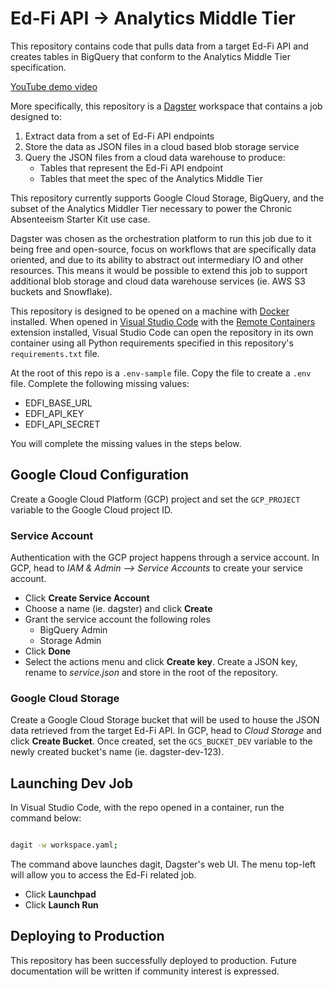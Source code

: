 # Ed-Fi API -> Analytics Middle Tier
This repository contains code that pulls data from a target Ed-Fi API and creates tables in BigQuery that conform to the Analytics Middle Tier specification.

[YouTube demo video](https://youtu.be/A1a7C9pDVL4)

More specifically, this repository is a [Dagster](https://dagster.io/) workspace that contains a job designed to:

1. Extract data from a set of Ed-Fi API endpoints
2. Store the data as JSON files in a cloud based blob storage service
3. Query the JSON files from a cloud data warehouse to produce:
    * Tables that represent the Ed-Fi API endpoint
    * Tables that meet the spec of the Analytics Middle Tier

This repository currently supports Google Cloud Storage, BigQuery, and the subset of the Analytics Middler Tier necessary to power the Chronic Absenteeism Starter Kit use case.

Dagster was chosen as the orchestration platform to run this job due to it being free and open-source, focus on workflows that are specifically data oriented, and due to its ability to abstract out intermediary IO and other resources. This means it would be possible to extend this job to support additional blob storage and cloud data warehouse services (ie. AWS S3 buckets and Snowflake).

This repository is designed to be opened on a machine with [Docker](https://www.docker.com/) installed. When opened in [Visual Studio Code](https://code.visualstudio.com/) with the [Remote Containers](https://marketplace.visualstudio.com/items?itemName=ms-vscode-remote.remote-containers) extension installed, Visual Studio Code can open the repository in its own container using all Python requirements specified in this repository's `requirements.txt` file.

At the root of this repo is a `.env-sample` file. Copy the file to create a `.env` file. Complete the following missing values:
* EDFI_BASE_URL
* EDFI_API_KEY
* EDFI_API_SECRET

You will complete the missing values in the steps below.

## Google Cloud Configuration
Create a Google Cloud Platform (GCP) project and set the `GCP_PROJECT` variable to the Google Cloud project ID.

### Service Account
Authentication with the GCP project happens through a service account. In GCP, head to _IAM & Admin --> Service Accounts_ to create your service account.

* Click **Create Service Account**
* Choose a name (ie. dagster) and click **Create**
* Grant the service account the following roles
    * BigQuery Admin
    * Storage Admin
* Click **Done** 
* Select the actions menu and click **Create key**. Create a JSON key, rename to _service.json_ and store in the root of the repository.

### Google Cloud Storage
Create a Google Cloud Storage bucket that will be used to house the JSON data retrieved from the target Ed-Fi API. In GCP, head to _Cloud Storage_ and click **Create Bucket**. Once created, set the `GCS_BUCKET_DEV` variable to the newly created bucket's name (ie. dagster-dev-123).


## Launching Dev Job
In Visual Studio Code, with the repo opened in a container, run the command below:

```bash

dagit -w workspace.yaml;

```

The command above launches dagit, Dagster's web UI. The menu top-left will allow you to access the Ed-Fi related job.

* Click **Launchpad**
* Click **Launch Run**


## Deploying to Production
This repository has been successfully deployed to production. Future documentation will be written if community interest is expressed.
